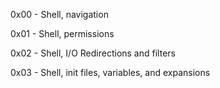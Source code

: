 0x00 - Shell, navigation

0x01 - Shell, permissions

0x02 - Shell, I/O Redirections and filters

0x03 - Shell, init files, variables, and expansions
